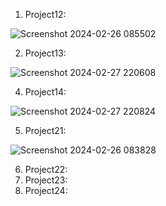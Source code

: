1. Project12:
   
![Screenshot 2024-02-26 085502](https://github.com/quancoi2ka3/2024_CSE485_Cong_Nghe_Web/assets/118251984/adfe8228-de0f-4bf2-933b-426cd5bc4f9a)


2. Project13:
   
![Screenshot 2024-02-27 220608](https://github.com/quancoi2ka3/2024_CSE485_Cong_Nghe_Web/assets/118251984/b320150b-f48d-4eea-b79a-04e5df110852)


4. Project14:
   
![Screenshot 2024-02-27 220824](https://github.com/quancoi2ka3/2024_CSE485_Cong_Nghe_Web/assets/118251984/44639d1f-664f-4f79-bdd5-42435373ea99)


5. Project21:

![Screenshot 2024-02-26 083828](https://github.com/quancoi2ka3/2024_CSE485_Cong_Nghe_Web/assets/118251984/092dca9d-c46b-475d-9bd0-f4b8b159759b)


6. Project22:
7. Project23:
8. Project24:
